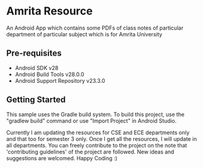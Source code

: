 Amrita Resource
===================================

An Android App which contains some PDFs of class notes of particular department of particular subject which is for Amrita University

Pre-requisites
--------------

- Android SDK v28
- Android Build Tools v28.0.0
- Android Support Repository v23.3.0

Getting Started
---------------

This sample uses the Gradle build system. To build this project, use the
"gradlew build" command or use "Import Project" in Android Studio.



Currently I am updating the resources for CSE and ECE departments only and that too for semester 3 only. Once I get all the resources, I will update in all departments.
You can freely contribute to the project on the note that 'contributing guidelines' of the project are followed.
New ideas and suggestions are welcomed.
Happy Coding :)

